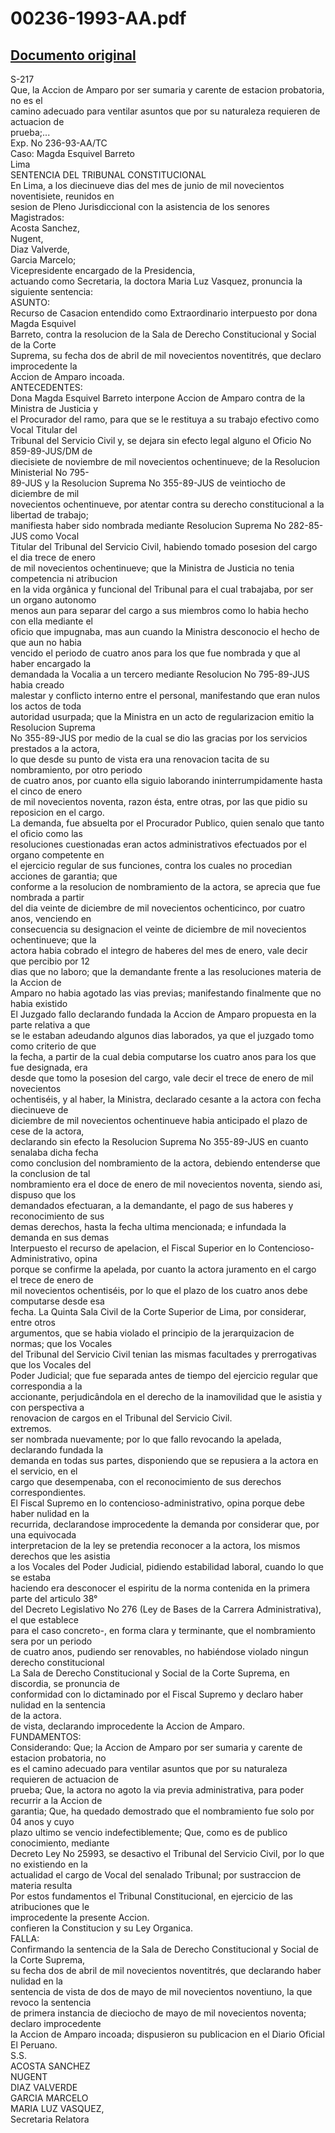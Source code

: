 
00236-1993-AA.pdf
=================
  
[Documento original](https://tc.gob.pe/jurisprudencia/1997/00236-1993-AA.pdf)  
---  
S-217  
Que, la Accion de Amparo por ser sumaria y carente de estacion probatoria, no es el  
camino adecuado para ventilar asuntos que por su naturaleza requieren de actuacion de  
prueba;...  
Exp. No 236-93-AA/TC  
Caso: Magda Esquivel Barreto  
Lima  
SENTENCIA DEL TRIBUNAL CONSTITUCIONAL  
En Lima, a los diecinueve dias del mes de junio de mil novecientos noventisiete, reunidos en  
sesion de Pleno Jurisdiccional con la asistencia de los senores Magistrados:  
Acosta Sanchez,  
Nugent,  
Diaz Valverde,  
Garcia Marcelo;  
Vicepresidente encargado de la Presidencia,  
actuando como Secretaria, la doctora Maria Luz Vasquez, pronuncia la siguiente sentencia:  
ASUNTO:  
Recurso de Casacion entendido como Extraordinario interpuesto por dona Magda Esquivel  
Barreto, contra la resolucion de la Sala de Derecho Constitucional y Social de la Corte  
Suprema, su fecha dos de abril de mil novecientos noventitrés, que declaro improcedente la  
Accion de Amparo incoada.  
ANTECEDENTES:  
Dona Magda Esquivel Barreto interpone Accion de Amparo contra de la Ministra de Justicia y  
el Procurador del ramo, para que se le restituya a su trabajo efectivo como Vocal Titular del  
Tribunal del Servicio Civil y, se dejara sin efecto legal alguno el Oficio No 859-89-JUS/DM de  
diecisiete de noviembre de mil novecientos ochentinueve; de la Resolucion Ministerial No 795-  
89-JUS y la Resolucion Suprema No 355-89-JUS de veintiocho de diciembre de mil  
novecientos ochentinueve, por atentar contra su derecho constitucional a la libertad de trabajo;  
manifiesta haber sido nombrada mediante Resolucion Suprema No 282-85-JUS como Vocal  
Titular del Tribunal del Servicio Civil, habiendo tomado posesion del cargo el dia trece de enero  
de mil novecientos ochentinueve; que la Ministra de Justicia no tenia competencia ni atribucion  
en la vida orgânica y funcional del Tribunal para el cual trabajaba, por ser un organo autonomo  
menos aun para separar del cargo a sus miembros como lo habia hecho con ella mediante el  
oficio que impugnaba, mas aun cuando la Ministra desconocio el hecho de que aun no habia  
vencido el periodo de cuatro anos para los que fue nombrada y que al haber encargado la  
demandada la Vocalia a un tercero mediante Resolucion No 795-89-JUS habia creado  
malestar y conflicto interno entre el personal, manifestando que eran nulos los actos de toda  
autoridad usurpada; que la Ministra en un acto de regularizacion emitio la Resolucion Suprema  
No 355-89-JUS por medio de la cual se dio las gracias por los servicios prestados a la actora,  
lo que desde su punto de vista era una renovacion tacita de su nombramiento, por otro periodo  
de cuatro anos, por cuanto ella siguio laborando ininterrumpidamente hasta el cinco de enero  
de mil novecientos noventa, razon ésta, entre otras, por las que pidio su reposicion en el cargo.  
La demanda, fue absuelta por el Procurador Publico, quien senalo que tanto el oficio como las  
resoluciones cuestionadas eran actos administrativos efectuados por el organo competente en  
el ejercicio regular de sus funciones, contra los cuales no procedian acciones de garantia; que  
conforme a la resolucion de nombramiento de la actora, se aprecia que fue nombrada a partir  
del dia veinte de diciembre de mil novecientos ochenticinco, por cuatro anos, venciendo en  
consecuencia su designacion el veinte de diciembre de mil novecientos ochentinueve; que la  
actora habia cobrado el integro de haberes del mes de enero, vale decir que percibio por 12  
dias que no laboro; que la demandante frente a las resoluciones materia de la Accion de  
Amparo no habia agotado las vias previas; manifestando finalmente que no habia existido  
El Juzgado fallo declarando fundada la Accion de Amparo propuesta en la parte relativa a que  
se le estaban adeudando algunos dias laborados, ya que el juzgado tomo como criterio de que  
la fecha, a partir de la cual debia computarse los cuatro anos para los que fue designada, era  
desde que tomo la posesion del cargo, vale decir el trece de enero de mil novecientos  
ochentiséis, y al haber, la Ministra, declarado cesante a la actora con fecha diecinueve de  
diciembre de mil novecientos ochentinueve habia anticipado el plazo de cese de la actora,  
declarando sin efecto la Resolucion Suprema No 355-89-JUS en cuanto senalaba dicha fecha  
como conclusion del nombramiento de la actora, debiendo entenderse que la conclusion de tal  
nombramiento era el doce de enero de mil novecientos noventa, siendo asi, dispuso que los  
demandados efectuaran, a la demandante, el pago de sus haberes y reconocimiento de sus  
demas derechos, hasta la fecha ultima mencionada; e infundada la demanda en sus demas  
Interpuesto el recurso de apelacion, el Fiscal Superior en lo Contencioso-Administrativo, opina  
porque se confirme la apelada, por cuanto la actora juramento en el cargo el trece de enero de  
mil novecientos ochentiséis, por lo que el plazo de los cuatro anos debe computarse desde esa  
fecha. La Quinta Sala Civil de la Corte Superior de Lima, por considerar, entre otros  
argumentos, que se habia violado el principio de la jerarquizacion de normas; que los Vocales  
del Tribunal del Servicio Civil tenian las mismas facultades y prerrogativas que los Vocales del  
Poder Judicial; que fue separada antes de tiempo del ejercicio regular que correspondia a la  
accionante, perjudicândola en el derecho de la inamovilidad que le asistia y con perspectiva a  
renovacion de cargos en el Tribunal del Servicio Civil.  
extremos.  
ser nombrada nuevamente; por lo que fallo revocando la apelada, declarando fundada la  
demanda en todas sus partes, disponiendo que se repusiera a la actora en el servicio, en el  
cargo que desempenaba, con el reconocimiento de sus derechos correspondientes.  
El Fiscal Supremo en lo contencioso-administrativo, opina porque debe haber nulidad en la  
recurrida, declarandose improcedente la demanda por considerar que, por una equivocada  
interpretacion de la ley se pretendia reconocer a la actora, los mismos derechos que les asistia  
a los Vocales del Poder Judicial, pidiendo estabilidad laboral, cuando lo que se estaba  
haciendo era desconocer el espiritu de la norma contenida en la primera parte del articulo 38°  
del Decreto Legislativo No 276 (Ley de Bases de la Carrera Administrativa), el que establece  
para el caso concreto-, en forma clara y terminante, que el nombramiento sera por un periodo  
de cuatro anos, pudiendo ser renovables, no habiéndose violado ningun derecho constitucional  
La Sala de Derecho Constitucional y Social de la Corte Suprema, en discordia, se pronuncia de  
conformidad con lo dictaminado por el Fiscal Supremo y declaro haber nulidad en la sentencia  
de la actora.  
de vista, declarando improcedente la Accion de Amparo.  
FUNDAMENTOS:  
Considerando: Que; la Accion de Amparo por ser sumaria y carente de estacion probatoria, no  
es el camino adecuado para ventilar asuntos que por su naturaleza requieren de actuacion de  
prueba; Que, la actora no agoto la via previa administrativa, para poder recurrir a la Accion de  
garantia; Que, ha quedado demostrado que el nombramiento fue solo por 04 anos y cuyo  
plazo ultimo se vencio indefectiblemente; Que, como es de publico conocimiento, mediante  
Decreto Ley No 25993, se desactivo el Tribunal del Servicio Civil, por lo que no existiendo en la  
actualidad el cargo de Vocal del senalado Tribunal; por sustraccion de materia resulta  
Por estos fundamentos el Tribunal Constitucional, en ejercicio de las atribuciones que le  
improcedente la presente Accion.  
confieren la Constitucion y su Ley Organica.  
FALLA:  
Confirmando la sentencia de la Sala de Derecho Constitucional y Social de la Corte Suprema,  
su fecha dos de abril de mil novecientos noventitrés, que declarando haber nulidad en la  
sentencia de vista de dos de mayo de mil novecientos noventiuno, la que revoco la sentencia  
de primera instancia de dieciocho de mayo de mil novecientos noventa; declaro improcedente  
la Accion de Amparo incoada; dispusieron su publicacion en el Diario Oficial El Peruano.  
S.S.  
ACOSTA SANCHEZ  
NUGENT  
DIAZ VALVERDE  
GARCIA MARCELO  
MARIA LUZ VASQUEZ,  
Secretaria Relatora